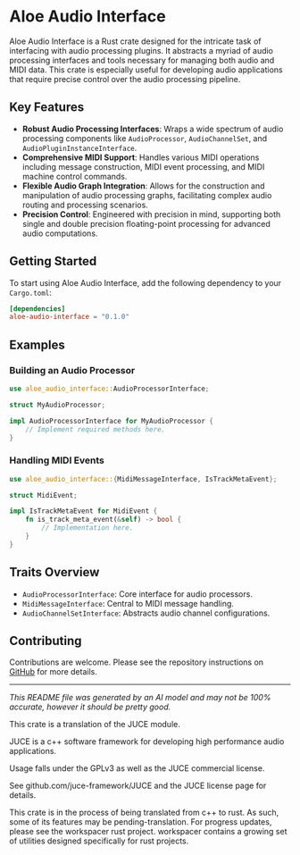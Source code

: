 # Aloe Audio Interface

Aloe Audio Interface is a Rust crate designed for the intricate task of interfacing with audio processing plugins. It abstracts a myriad of audio processing interfaces and tools necessary for managing both audio and MIDI data. This crate is especially useful for developing audio applications that require precise control over the audio processing pipeline.

## Key Features
- **Robust Audio Processing Interfaces**: Wraps a wide spectrum of audio processing components like `AudioProcessor`, `AudioChannelSet`, and `AudioPluginInstanceInterface`.
- **Comprehensive MIDI Support**: Handles various MIDI operations including message construction, MIDI event processing, and MIDI machine control commands.
- **Flexible Audio Graph Integration**: Allows for the construction and manipulation of audio processing graphs, facilitating complex audio routing and processing scenarios.
- **Precision Control**: Engineered with precision in mind, supporting both single and double precision floating-point processing for advanced audio computations.

## Getting Started
To start using Aloe Audio Interface, add the following dependency to your `Cargo.toml`:

```toml
[dependencies]
aloe-audio-interface = "0.1.0"
```

## Examples

### Building an Audio Processor
```rust
use aloe_audio_interface::AudioProcessorInterface;

struct MyAudioProcessor;

impl AudioProcessorInterface for MyAudioProcessor {
    // Implement required methods here.
}
```

### Handling MIDI Events
```rust
use aloe_audio_interface::{MidiMessageInterface, IsTrackMetaEvent};

struct MidiEvent;

impl IsTrackMetaEvent for MidiEvent {
    fn is_track_meta_event(&self) -> bool {
        // Implementation here.
    }
}
```

## Traits Overview
- `AudioProcessorInterface`: Core interface for audio processors.
- `MidiMessageInterface`: Central to MIDI message handling.
- `AudioChannelSetInterface`: Abstracts audio channel configurations.

## Contributing
Contributions are welcome. Please see the repository instructions on [GitHub](https://github.com/klebs6/aloe-rs) for more details.

---

*This README file was generated by an AI model and may not be 100% accurate, however it should be pretty good.*

This crate is a translation of the JUCE module.

JUCE is a c++ software framework for developing high performance audio applications.

Usage falls under the GPLv3 as well as the JUCE commercial license.

See github.com/juce-framework/JUCE and the JUCE license page for details.

This crate is in the process of being translated from c++ to rust. As such, some of its features may be pending-translation. For progress updates, please see the workspacer rust project. workspacer contains a growing set of utilities designed specifically for rust projects.
